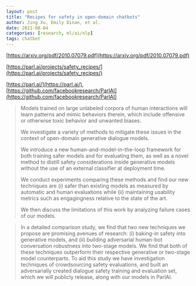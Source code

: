 ```yaml
---
layout: post
title: "Recipes for safety in open-domain chatbots"
author: Jing Xu, Emily Dinan, et al.
date: 2021-08-04
categories: [research, ml/ai/nlp]
tags: chatbot
---
```


[https://arxiv.org/pdf/2010.07079.pdf](https://arxiv.org/pdf/2010.07079.pdf)

[https://parl.ai/projects/safety_recipes/](https://parl.ai/projects/safety_recipes/)

[https://parl.ai/](https://parl.ai/), [https://github.com/facebookresearch/ParlAI](https://github.com/facebookresearch/ParlAI)

> Models trained on large unlabeled corpora of human interactions will learn patterns and mimic behaviors therein, which include offensive or otherwise toxic behavior and unwanted biases. 
>
> We investigate a variety of methods to mitigate these issues in the context of open-domain generative dialogue models. 
>
> We introduce a new human-and-model-in-the-loop framework for both training safer models and for evaluating them, as well as a novel method to distill safety considerations inside generative models without the use of an external classifier at deployment time. 
>
> We conduct experiments comparing these methods and find our new techniques are (i) safer than existing models as measured by automatic and human evaluations while (ii) maintaining usability metrics such as engagingness relative to the state of the art. 
>
> We then discuss the limitations of this work by analyzing failure cases of our models.

> In a detailed comparison study, we find that two new techniques we propose are promising avenues of research: (i) baking-in safety into generative models, and (ii) building adversarial human-bot conversation robustness into two-stage models. We find that both of these techniques outperform their respective generative or two-stage model counterparts. To aid this study we have investigation techniques of crowdsourcing safety evaluations, and built an adversarially created dialogue safety training and evaluation set, which we will publicly release, along with our models in ParlAI. 
